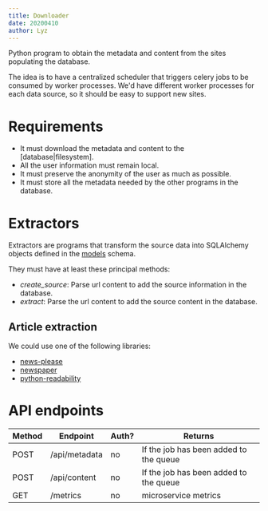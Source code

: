 ```yaml
---
title: Downloader
date: 20200410
author: Lyz
---
```


Python program to obtain the metadata and content from the sites populating the
database.

The idea is to have a centralized scheduler that triggers celery jobs to be
consumed by worker processes. We'd have different worker processes for
each data source, so it should be easy to support new sites.

# Requirements

* It must download the metadata and content to the [database|filesystem].
* All the user information must remain local.
* It must preserve the anonymity of the user as much as possible.
* It must store all the metadata needed by the other programs in the database.

# Extractors

Extractors are programs that transform the source data into SQLAlchemy
objects defined in the [models]() schema.

They must have at least these principal methods:

* *create_source*: Parse url content to add the source information in the database.
* *extract*: Parse the url content to add the source content in the database.

## Article extraction

We could use one of the following libraries:

* [news-please](https://github.com/fhamborg/news-please)
* [newspaper](https://github.com/codelucas/newspaper)
* [python-readability](https://github.com/buriy/python-readability)

# API endpoints

| Method | Endpoint      | Auth? | Returns                                |
| ---    | ---           | ---   | ---                                    |
| POST    | /api/metadata | no    | If the job has been added to the queue |
| POST    | /api/content  | no    | If the job has been added to the queue |
| GET    | /metrics      | no    | microservice metrics                   |
